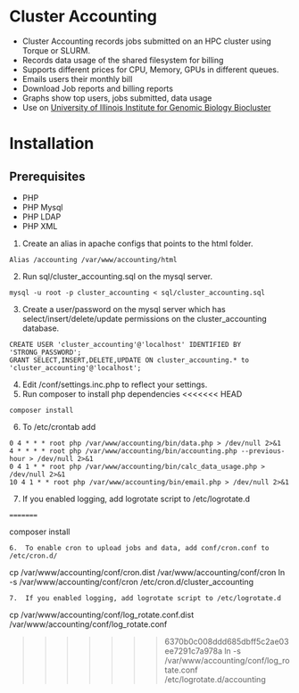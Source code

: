 # Cluster Accounting

- Cluster Accounting records jobs submitted on an HPC cluster using Torque or SLURM.
- Records data usage of the shared filesystem for billing
- Supports different prices for CPU, Memory, GPUs in different queues.
- Emails users their monthly bill
- Download Job reports and billing reports
- Graphs show top users, jobs submitted, data usage
- Use on [University of Illinois Institute for Genomic Biology Biocluster](http://biocluster.igb.illinois.edu)

# Installation

## Prerequisites
- PHP
- PHP Mysql
- PHP LDAP
- PHP XML


1.  Create an alias in apache configs that points to the html folder.  
```
Alias /accounting /var/www/accounting/html
```
2.  Run sql/cluster_accounting.sql on the mysql server.
```
mysql -u root -p cluster_accounting < sql/cluster_accounting.sql
```
3.  Create a user/password on the mysql server which has select/insert/delete/update permissions on the cluster_accounting database.
```
CREATE USER 'cluster_accounting'@'localhost' IDENTIFIED BY 'STRONG_PASSWORD';
GRANT SELECT,INSERT,DELETE,UPDATE ON cluster_accounting.* to 'cluster_accounting'@'localhost';
```
4.  Edit /conf/settings.inc.php to reflect your settings.
5.  Run composer to install php dependencies
<<<<<<< HEAD
```
composer install
```
6.  To /etc/crontab add
```
0 4 * * * root php /var/www/accounting/bin/data.php > /dev/null 2>&1
4 * * * * root php /var/www/accounting/bin/accounting.php --previous-hour > /dev/null 2>&1
0 4 1 * * root php /var/www/accounting/bin/calc_data_usage.php > /dev/null 2>&1
10 4 1 * * root php /var/www/accounting/bin/email.php > /dev/null 2>&1
```
7.  If you enabled logging, add logrotate script to /etc/logrotate.d
```
=======
```
composer install
```
6.  To enable cron to upload jobs and data, add conf/cron.conf to /etc/cron.d/
```
cp /var/www/accounting/conf/cron.dist /var/www/accounting/conf/cron
ln -s /var/www/accounting/conf/cron /etc/cron.d/cluster_accounting
```
7.  If you enabled logging, add logrotate script to /etc/logrotate.d
```
cp /var/www/accounting/conf/log_rotate.conf.dist /var/www/accounting/conf/log_rotate.conf
>>>>>>> 6370b0c008ddd685dbff5c2ae03ee7291c7a978a
ln -s /var/www/accounting/conf/log_rotate.conf /etc/logrotate.d/accounting
```


